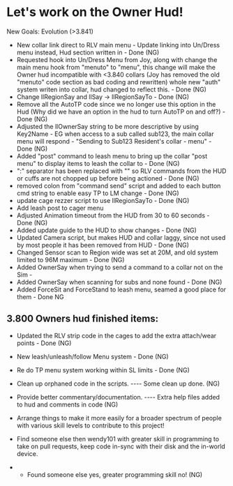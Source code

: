 Let's work on the Owner Hud!
===========================

New Goals: Evolution (>3.841)

- New collar link direct to RLV main menu - Update linking into Un/Dress menu instead, Hud section written in - Done (NG)
- Requested hook into Un/Dress Menu from Joy, along with change the main menu hook from "menuto" to "menu", this change will make the Owner hud incompatible with <3.840 collars (Joy has removed the old "menuto" code section as bad coding and rewritten) whole new "auth" system writen into collar, hud changed to reflect this. - Done (NG)
- Change llRegionSay and llSay -> llRegionSayTo - Done (NG)
- Remove all the AutoTP code since we no longer use this option in the Hud (Why did we have an option in the hud to turn AutoTP on and off?) - Done (NG)
- Adjusted the llOwnerSay string to be more descriptive by using Key2Name - EG when access to a sub called sub123, the main collar menu will respond - "Sending to Sub123 Resident's collar - menu" - Done (NG)
- Added "post" command to leash menu to bring up the collar "post menu" to display items to leash the collar to - Done (NG)
- ":" separator has been replaced with "\" so RLV commands from the HUD or cuffs are not chopped up before being actioned - Done (NG)
- removed colon from "command send" script and added to each button cmd string to enable easy TP to LM change - Done (NG)
- update cage rezzer script to use llRegionSayTo - Done (NG)
- Add leash post to cager menu
- Adjusted Animation timeout from the HUD from 30 to 60 seconds - Done (NG)
- Added update guide to the HUD to show changes - Done (NG)
- Updated Camera script, but makes HUD and collar laggy, since not used by most people it has been removed from HUD - Done (NG)
- Changed Sensor scan to Region wide was set at 20M, and old system limited to 96M maximum - Done (NG)
- Added OwnerSay when trying to send a command to a collar not on the Sim - 
- Added OwnerSay when scanning for subs and none found - Done (NG)
- Added ForceSit and ForceStand to leash menu, seamed a good place for them - Done NG

3.800 Owners hud finished items:
---------------------------------
- Updated the RLV strip code in the cages to add the extra attach/wear points - Done (NG)
- New leash/unleash/follow Menu system - Done (NG)
- Re do TP menu system working within SL limits - Done (NG)
- Clean up orphaned code in the scripts. ---- Some clean up done. (NG)
- Provide better commentary/documentation. ---- Extra help files added to hud and comments in code (NG)

- Arrange things to make it more easily for a broader spectrum of people with various skill levels to contribute to this project!
- Find someone else then wendy101 with greater skill in programming to take on pull requests, keep code in-sync with their disk and the in-world device.
- - Found someone else yes, greater programming skill no! (NG)
